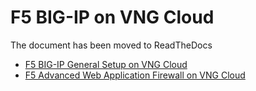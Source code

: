 # F5 BIG-IP on VNG Cloud
The document has been moved to ReadTheDocs

* <a href='https://bigiponvng.readthedocs.io/'>F5 BIG-IP General Setup on VNG Cloud</a>
* <a href='https://bigipwafonvng.readthedocs.io//'>F5 Advanced Web Application Firewall on VNG Cloud</a>
